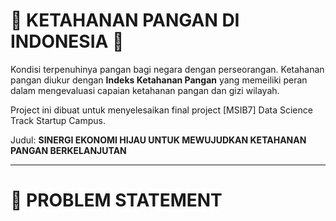 # :rocket: KETAHANAN PANGAN DI INDONESIA :rocket:
Kondisi terpenuhinya pangan bagi negara dengan perseorangan. Ketahanan pangan diukur dengan **Indeks Ketahanan Pangan**
yang memeiliki peran dalam mengevaluasi capaian ketahanan pangan dan gizi wilayah.

Project ini dibuat untuk menyelesaikan final project [MSIB7] Data Science Track Startup Campus.

Judul: **SINERGI EKONOMI HIJAU UNTUK MEWUJUDKAN KETAHANAN PANGAN BERKELANJUTAN**

---
# :loudspeaker: PROBLEM STATEMENT
